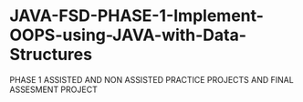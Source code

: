 # JAVA-FSD-PHASE-1-Implement-OOPS-using-JAVA-with-Data-Structures

PHASE 1 ASSISTED AND NON ASSISTED PRACTICE PROJECTS AND FINAL ASSESMENT PROJECT

